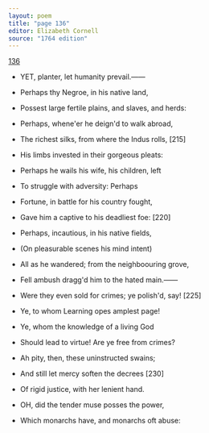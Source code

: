 ```yaml
---
layout: poem
title: "page 136"
editor: Elizabeth Cornell
source: "1764 edition"
---
```



[136]()

- YET, planter, let humanity prevail.——
- Perhaps thy Negroe, in his native land,
- Possest large fertile plains, and slaves, and herds: <!--[Possest is in the original, as opposed to Possessed]-->
- Perhaps, whene'er he deign'd to walk abroad,
- The richest silks, from where the Indus rolls, [215]
- His limbs invested in their gorgeous pleats:
- Perhaps he wails his wife, his children, left
- To struggle with adversity: Perhaps
- Fortune, in battle for his country fought,
- Gave him a captive to his deadliest foe: [220]
- Perhaps, incautious, in his native fields,
- (On pleasurable scenes his mind intent)
- All as he wandered; from the neighboouring grove,
- Fell ambush dragg'd him to the hated main.——
- Were they even sold for crimes; ye polish'd, say! [225]
- Ye, to whom Learning opes amplest page!
- Ye, whom the knowledge of a living God
- Should lead to virtue! Are ye free from crimes?
- Ah pity, then, these uninstructed swains;
- And still let mercy soften the decrees [230]
- Of rigid justice, with her lenient hand.

- OH, did the tender muse posses the power,
- Which monarchs have, and monarchs oft abuse: